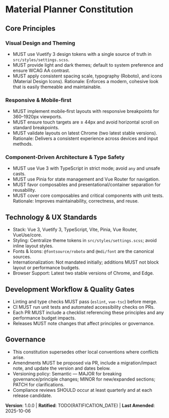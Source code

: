 <!--
Sync Impact Report
- Version change: 0.0.0 → 1.0.0
- Modified principles:
  - [PRINCIPLE_1_NAME] → Visual Design and Theming
  - [PRINCIPLE_2_NAME] → Accessibility AA Compliance
  - [PRINCIPLE_3_NAME] → Performance Budgets
  - [PRINCIPLE_4_NAME] → Responsive & Mobile‑first
  - [PRINCIPLE_5_NAME] → Component‑Driven Architecture & Type Safety
- Added sections:
  - Technology & UX Standards
  - Development Workflow & Quality Gates
  - Governance
- Removed sections: None
- Templates requiring updates:
  - .specify/templates/plan-template.md ⚠ pending
  - .specify/templates/spec-template.md ⚠ pending
  - .specify/templates/tasks-template.md ⚠ pending
  - .specify/templates/commands/*.md ⚠ pending
- Follow-up TODOs:
  - TODO(RATIFICATION_DATE): Original adoption date unknown; set upon ratification.
-->

# Material Planner Constitution

## Core Principles

### Visual Design and Theming
- MUST use Vuetify 3 design tokens with a single source of truth in `src/styles/settings.scss`.
- MUST provide light and dark themes; default to system preference and ensure WCAG AA contrast.
- MUST apply consistent spacing scale, typography (Roboto), and icons (Material Design Icons).
Rationale: Enforces a modern, cohesive look that is easily themeable and maintainable.


### Responsive & Mobile‑first
- MUST implement mobile‑first layouts with responsive breakpoints for 360–1920px viewports.
- MUST ensure touch targets are ≥ 44px and avoid horizontal scroll on standard breakpoints.
- MUST validate layouts on latest Chrome (two latest stable versions).
Rationale: Delivers a consistent experience across devices and input methods.

### Component‑Driven Architecture & Type Safety
- MUST use Vue 3 with TypeScript in strict mode; avoid `any` and unsafe casts.
- MUST use Pinia for state management and Vue Router for navigation.
- MUST favor composables and presentational/container separation for reusability.
- MUST cover core composables and critical components with unit tests.
Rationale: Improves maintainability, correctness, and reuse.

## Technology & UX Standards

- Stack: Vue 3, Vuetify 3, TypeScript, Vite, Pinia, Vue Router, VueUse/core.
- Styling: Centralize theme tokens in `src/styles/settings.scss`; avoid inline layout styles.
- Fonts & Icons: `@fontsource/roboto` and `@mdi/font` are the canonical sources.
- Internationalization: Not mandated initially; additions MUST not block layout or performance budgets.
- Browser Support: Latest two stable versions of Chrome, and Edge.

## Development Workflow & Quality Gates

- Linting and type checks MUST pass (`eslint`, `vue-tsc`) before merge.
- CI MUST run unit tests and automated accessibility checks on PRs.
- Each PR MUST include a checklist referencing these principles and any performance budget impacts.
- Releases MUST note changes that affect principles or governance.

## Governance

- This constitution supersedes other local conventions where conflicts arise.
- Amendments MUST be proposed via PR, include a migration/impact note, and update the version and dates below.
- Versioning policy: Semantic — MAJOR for breaking governance/principle changes; MINOR for new/expanded sections; PATCH for clarifications.
- Compliance reviews SHOULD occur at least quarterly and at each release candidate.

**Version**: 1.0.0 | **Ratified**: TODO(RATIFICATION_DATE) | **Last Amended**: 2025-10-06